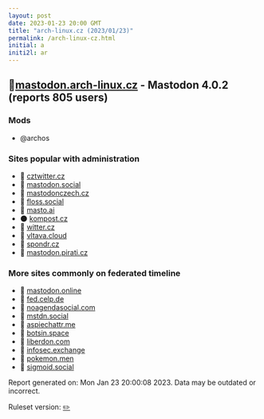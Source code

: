 ```yaml
---
layout: post
date: 2023-01-23 20:00 GMT
title: "arch-linux.cz (2023/01/23)"
permalink: /arch-linux-cz.html
initial: a
initi2l: ar
---
```


## 🐘[mastodon.arch-linux.cz](https://mastodon.arch-linux.cz) - Mastodon 4.0.2 (reports 805 users)

### Mods
 * @archos

### Sites popular with administration

* 🐘 [cztwitter.cz](/cztwitter-cz.html)
* 🐘 [mastodon.social](/mastodon-social.html)
* 🐘 [mastodonczech.cz](/mastodonczech-cz.html)
* 🐘 [floss.social](/floss-social.html)
* 🐘 [masto.ai](/masto-ai.html)
* 🌑 [kompost.cz](/kompost-cz.html)
* 🐘 [witter.cz](/witter-cz.html)
* 🐘 [vltava.cloud](/vltava-cloud.html)
* 🐘 [spondr.cz](/spondr-cz.html)
* 🐘 [mastodon.pirati.cz](/mastodon-pirati-cz.html)

### More sites commonly on federated timeline

* 🐘 [mastodon.online](/mastodon-online.html)
* 🐘 [fed.celp.de](/fed-celp-de.html)
* 🐘 [noagendasocial.com](/noagendasocial-com.html)
* 🐘 [mstdn.social](/mstdn-social.html)
* 🐘 [aspiechattr.me](/aspiechattr-me.html)
* 🐘 [botsin.space](/botsin-space.html)
* 🐘 [liberdon.com](/liberdon-com.html)
* 🐘 [infosec.exchange](/infosec-exchange.html)
* 🐘 [pokemon.men](/pokemon-men.html)
* 🐘 [sigmoid.social](/sigmoid-social.html)

Report generated on: Mon Jan 23 20:00:08 2023. Data may be outdated or incorrect.

Ruleset version: [✏️](/version-pencil)
